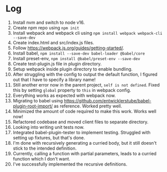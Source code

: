 # Log

1. Install nvm and switch to node v16.
2. Create npm repo using `npm init`
3. Install webpack and webpack cli using `npm install webpack webpack-cli --save-dev`
4. Create index.html and src/index.js files.
5. Follow https://webpack.js.org/guides/getting-started/.
6. Install babel, `npm install --save-dev babel-loader @babel/core`
7. Install preset-env, `npm install @babel/preset-env --save-dev`
8. Create test-plugin.js file in plugin directory.
9. Setup webpack inside plugin directory to enable bundling.
10. After struggling with the config to output the default function, I figured out that I have to specify a library name!
11. Still another error now in the parent project, `self is not defined`. Fixed this by setting `global` property to `this` in webpack config.
12. Everything works as expected with webpack now.
13. Migrating to babel using https://github.com/entwicklerstube/babel-plugin-root-import/ as reference. Worked pretty well.
14. Minimized the amount of code required to make this work. Works well now!
15. Refactored codebase and moved client files to separate directory.
16. Looking into writing unit tests now.
17. Integrated babel-plugin-tester to implement testing. Struggled with setting up fixtures, but that's done.
18. I'm done with recursively generating a curried body, but it still doesn't stick to the intended definition.
19. Currently, calling a function with partial parameters, leads to a curried function which I don't want.
20. I've successfully implemented the recursive definitions.
